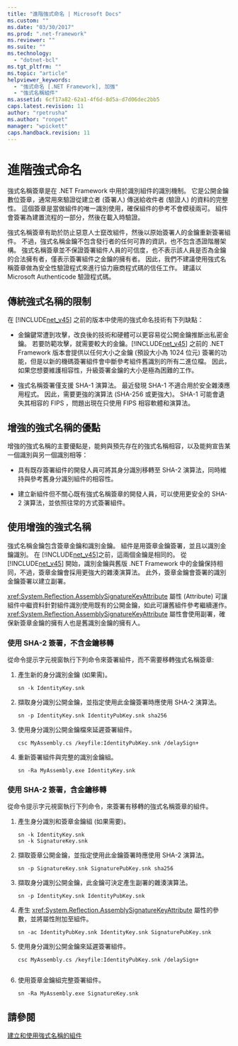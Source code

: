 ```yaml
---
title: "進階強式命名 | Microsoft Docs"
ms.custom: ""
ms.date: "03/30/2017"
ms.prod: ".net-framework"
ms.reviewer: ""
ms.suite: ""
ms.technology: 
  - "dotnet-bcl"
ms.tgt_pltfrm: ""
ms.topic: "article"
helpviewer_keywords: 
  - "強式命名 [.NET Framework], 加強"
  - "強式名稱組件"
ms.assetid: 6cf17a82-62a1-4f6d-8d5a-d7d06dec2bb5
caps.latest.revision: 11
author: "rpetrusha"
ms.author: "ronpet"
manager: "wpickett"
caps.handback.revision: 11
---
```

# 進階強式命名
強式名稱簽章是在 .NET Framework 中用於識別組件的識別機制。  它是公開金鑰數位簽章，通常用來驗證從建立者 \(簽署人\) 傳送給收件者 \(驗證人\) 的資料的完整性。  這個簽章是當做組件的唯一識別使用，確保組件的參考不會模稜兩可。  組件會簽署為建置流程的一部分，然後在載入時驗證。  
  
 強式名稱簽章有助於防止惡意人士竄改組件，然後以原始簽署人的金鑰重新簽署組件。  不過，強式名稱金鑰不包含發行者的任何可靠的資訊，也不包含憑證階層架構。  強式名稱簽章並不保證簽署組件人員的可信度，也不表示該人員是否為金鑰的合法擁有者，僅表示簽署組件之金鑰的擁有者。  因此，我們不建議使用強式名稱簽章做為安全性驗證程式來進行協力廠商程式碼的信任工作。  建議以 Microsoft Authenticode 驗證程式碼。  
  
## 傳統強式名稱的限制  
 在 [!INCLUDE[net_v45](../../../includes/net-v45-md.md)] 之前的版本中使用的強式命名技術有下列缺點：  
  
-   金鑰鍵常遭到攻擊，改良後的技術和硬體可以更容易從公開金鑰推斷出私密金鑰。  若要防範攻擊，就需要較大的金鑰。[!INCLUDE[net_v45](../../../includes/net-v45-md.md)] 之前的 .NET Framework 版本會提供以任何大小之金鑰 \(預設大小為 1024 位元\) 簽署的功能，但是以新的機碼簽署組件會中斷參考組件舊識別的所有二進位檔。  因此，如果您想要維護相容性，升級簽署金鑰的大小是極為困難的工作。  
  
-   強式名稱簽署僅支援 SHA\-1 演算法。  最近發現 SHA\-1 不適合用於安全雜湊應用程式。  因此，需要更強的演算法 \(SHA\-256 或更強大\)。  SHA\-1 可能會遺失其相容的 FIPS ，問題出現在只使用 FIPS 相容軟體和演算法。  
  
## 增強的強式名稱的優點  
 增強的強式名稱的主要優點是，能夠與預先存在的強式名稱相容，以及能夠宣告某一個識別與另一個識別相等：  
  
-   具有既存簽署組件的開發人員可將其身分識別移轉至 SHA\-2 演算法，同時維持與參考舊身分識別組件的相容性。  
  
-   建立新組件但不關心既有強式名稱簽章的開發人員，可以使用更安全的 SHA\-2 演算法，並依照往常的方式簽署組件。  
  
## 使用增強的強式名稱  
 強式名稱金鑰包含簽章金鑰和識別金鑰。  組件是用簽章金鑰簽署，並且以識別金鑰識別。  在 [!INCLUDE[net_v45](../../../includes/net-v45-md.md)]之前，這兩個金鑰是相同的。  從 [!INCLUDE[net_v45](../../../includes/net-v45-md.md)] 開始，識別金鑰與舊版 .NET Framework 中的金鑰保持相同，不過，簽章金鑰會採用更強大的雜湊演算法。  此外，簽章金鑰會簽署的識別金鑰簽署以建立副署。  
  
 <xref:System.Reflection.AssemblySignatureKeyAttribute> 屬性 \(Attribute\) 可讓組件中繼資料針對組件識別使用既有的公開金鑰，如此可讓舊組件參考繼續運作。<xref:System.Reflection.AssemblySignatureKeyAttribute> 屬性會使用副署，確保新簽章金鑰的擁有人也是舊識別金鑰的擁有人。  
  
### 使用 SHA\-2 簽署，不含金鑰移轉  
 從命令提示字元視窗執行下列命令來簽署組件，而不需要移轉強式名稱簽章:  
  
1.  產生新的身分識別金鑰 \(如果需\)。  
  
    ```  
    sn -k IdentityKey.snk  
    ```  
  
2.  擷取身分識別公開金鑰，並指定使用此金鑰簽署時應使用 SHA\-2 演算法。  
  
    ```  
    sn -p IdentityKey.snk IdentityPubKey.snk sha256  
    ```  
  
3.  使用身分識別公開金鑰檔來延遲簽署組件。  
  
    ```  
    csc MyAssembly.cs /keyfile:IdentityPubKey.snk /delaySign+  
    ```  
  
4.  重新簽署組件與完整的識別金鑰組。  
  
    ```  
    sn -Ra MyAssembly.exe IdentityKey.snk  
    ```  
  
### 使用 SHA\-2 簽署，含金鑰移轉  
 從命令提示字元視窗執行下列命令，來簽署有移轉的強式名稱簽章的組件。  
  
1.  產生身分識別和簽章金鑰組 \(如果需要\)。  
  
    ```  
    sn -k IdentityKey.snk  
    sn -k SignatureKey.snk  
    ```  
  
2.  擷取簽章公開金鑰，並指定使用此金鑰簽署時應使用 SHA\-2 演算法。  
  
    ```  
    sn -p SignatureKey.snk SignaturePubKey.snk sha256  
    ```  
  
3.  擷取身分識別公開金鑰，此金鑰可決定產生副署的雜湊演算法。  
  
    ```  
    sn -p IdentityKey.snk IdentityPubKey.snk  
    ```  
  
4.  產生 <xref:System.Reflection.AssemblySignatureKeyAttribute> 屬性的參數，並將屬性附加至組件。  
  
    ```  
    sn -ac IdentityPubKey.snk IdentityKey.snk SignaturePubKey.snk  
    ```  
  
5.  使用身分識別公開金鑰來延遲簽署組件。  
  
    ```  
    csc MyAssembly.cs /keyfile:IdentityPubKey.snk /delaySign+  
  
    ```  
  
6.  使用簽章金鑰組完整簽署組件。  
  
    ```  
    sn -Ra MyAssembly.exe SignatureKey.snk  
    ```  
  
## 請參閱  
 [建立和使用強式名稱的組件](../../../docs/framework/app-domains/create-and-use-strong-named-assemblies.md)